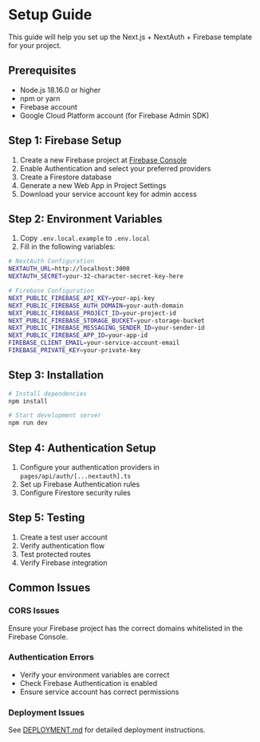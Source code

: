 # Setup Guide

This guide will help you set up the Next.js + NextAuth + Firebase template for your project.

## Prerequisites

- Node.js 18.16.0 or higher
- npm or yarn
- Firebase account
- Google Cloud Platform account (for Firebase Admin SDK)

## Step 1: Firebase Setup

1. Create a new Firebase project at [Firebase Console](https://console.firebase.google.com)
2. Enable Authentication and select your preferred providers
3. Create a Firestore database
4. Generate a new Web App in Project Settings
5. Download your service account key for admin access

## Step 2: Environment Variables

1. Copy `.env.local.example` to `.env.local`
2. Fill in the following variables:

```bash
# NextAuth Configuration
NEXTAUTH_URL=http://localhost:3000
NEXTAUTH_SECRET=your-32-character-secret-key-here

# Firebase Configuration
NEXT_PUBLIC_FIREBASE_API_KEY=your-api-key
NEXT_PUBLIC_FIREBASE_AUTH_DOMAIN=your-auth-domain
NEXT_PUBLIC_FIREBASE_PROJECT_ID=your-project-id
NEXT_PUBLIC_FIREBASE_STORAGE_BUCKET=your-storage-bucket
NEXT_PUBLIC_FIREBASE_MESSAGING_SENDER_ID=your-sender-id
NEXT_PUBLIC_FIREBASE_APP_ID=your-app-id
FIREBASE_CLIENT_EMAIL=your-service-account-email
FIREBASE_PRIVATE_KEY=your-private-key
```

## Step 3: Installation

```bash
# Install dependencies
npm install

# Start development server
npm run dev
```

## Step 4: Authentication Setup

1. Configure your authentication providers in `pages/api/auth/[...nextauth].ts`
2. Set up Firebase Authentication rules
3. Configure Firestore security rules

## Step 5: Testing

1. Create a test user account
2. Verify authentication flow
3. Test protected routes
4. Verify Firebase integration

## Common Issues

### CORS Issues
Ensure your Firebase project has the correct domains whitelisted in the Firebase Console.

### Authentication Errors
- Verify your environment variables are correct
- Check Firebase Authentication is enabled
- Ensure service account has correct permissions

### Deployment Issues
See [DEPLOYMENT.md](./DEPLOYMENT.md) for detailed deployment instructions.